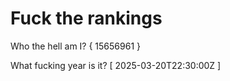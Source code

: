 # Fuck the rankings

Who the hell am I?
{ 15656961 }

What fucking year is it?
[ 2025-03-20T22:30:00Z ]
